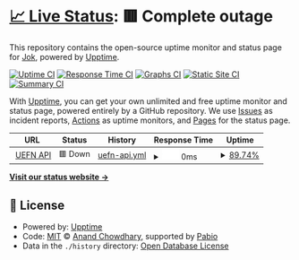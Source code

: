 # [📈 Live Status](https://uefn.jok.dev): <!--live status--> **🟥 Complete outage**

This repository contains the open-source uptime monitor and status page for [Jok](https://uefn.jok.dev), powered by [Upptime](https://github.com/upptime/upptime).

[![Uptime CI](https://github.com/jok-dev/uefn-uptime/workflows/Uptime%20CI/badge.svg)](https://github.com/jok-dev/uefn-uptime/actions?query=workflow%3A%22Uptime+CI%22)
[![Response Time CI](https://github.com/jok-dev/uefn-uptime/workflows/Response%20Time%20CI/badge.svg)](https://github.com/jok-dev/uefn-uptime/actions?query=workflow%3A%22Response+Time+CI%22)
[![Graphs CI](https://github.com/jok-dev/uefn-uptime/workflows/Graphs%20CI/badge.svg)](https://github.com/jok-dev/uefn-uptime/actions?query=workflow%3A%22Graphs+CI%22)
[![Static Site CI](https://github.com/jok-dev/uefn-uptime/workflows/Static%20Site%20CI/badge.svg)](https://github.com/jok-dev/uefn-uptime/actions?query=workflow%3A%22Static+Site+CI%22)
[![Summary CI](https://github.com/jok-dev/uefn-uptime/workflows/Summary%20CI/badge.svg)](https://github.com/jok-dev/uefn-uptime/actions?query=workflow%3A%22Summary+CI%22)

With [Upptime](https://upptime.js.org), you can get your own unlimited and free uptime monitor and status page, powered entirely by a GitHub repository. We use [Issues](https://github.com/jok-dev/uefn-uptime/issues) as incident reports, [Actions](https://github.com/jok-dev/uefn-uptime/actions) as uptime monitors, and [Pages](https://uefn.jok.dev) for the status page.

<!--start: status pages-->
<!-- This summary is generated by Upptime (https://github.com/upptime/upptime) -->
<!-- Do not edit this manually, your changes will be overwritten -->
<!-- prettier-ignore -->
| URL | Status | History | Response Time | Uptime |
| --- | ------ | ------- | ------------- | ------ |
| <img alt="" src="https://icons.duckduckgo.com/ip3/horde.devtools-dev.epicgames.com.ico" height="13"> [UEFN API](https://horde.devtools-dev.epicgames.com) | 🟥 Down | [uefn-api.yml](https://github.com/jok-dev/uefn-uptime/commits/HEAD/history/uefn-api.yml) | <details><summary><img alt="Response time graph" src="./graphs/uefn-api/response-time-week.png" height="20"> 0ms</summary><br><a href="https://uefn.jok.dev/history/uefn-api"><img alt="Response time 0" src="https://img.shields.io/endpoint?url=https%3A%2F%2Fraw.githubusercontent.com%2Fjok-dev%2Fuefn-uptime%2FHEAD%2Fapi%2Fuefn-api%2Fresponse-time.json"></a><br><a href="https://uefn.jok.dev/history/uefn-api"><img alt="24-hour response time 0" src="https://img.shields.io/endpoint?url=https%3A%2F%2Fraw.githubusercontent.com%2Fjok-dev%2Fuefn-uptime%2FHEAD%2Fapi%2Fuefn-api%2Fresponse-time-day.json"></a><br><a href="https://uefn.jok.dev/history/uefn-api"><img alt="7-day response time 0" src="https://img.shields.io/endpoint?url=https%3A%2F%2Fraw.githubusercontent.com%2Fjok-dev%2Fuefn-uptime%2FHEAD%2Fapi%2Fuefn-api%2Fresponse-time-week.json"></a><br><a href="https://uefn.jok.dev/history/uefn-api"><img alt="30-day response time 0" src="https://img.shields.io/endpoint?url=https%3A%2F%2Fraw.githubusercontent.com%2Fjok-dev%2Fuefn-uptime%2FHEAD%2Fapi%2Fuefn-api%2Fresponse-time-month.json"></a><br><a href="https://uefn.jok.dev/history/uefn-api"><img alt="1-year response time 0" src="https://img.shields.io/endpoint?url=https%3A%2F%2Fraw.githubusercontent.com%2Fjok-dev%2Fuefn-uptime%2FHEAD%2Fapi%2Fuefn-api%2Fresponse-time-year.json"></a></details> | <details><summary><a href="https://uefn.jok.dev/history/uefn-api">89.74%</a></summary><a href="https://uefn.jok.dev/history/uefn-api"><img alt="All-time uptime 89.74%" src="https://img.shields.io/endpoint?url=https%3A%2F%2Fraw.githubusercontent.com%2Fjok-dev%2Fuefn-uptime%2FHEAD%2Fapi%2Fuefn-api%2Fuptime.json"></a><br><a href="https://uefn.jok.dev/history/uefn-api"><img alt="24-hour uptime 89.74%" src="https://img.shields.io/endpoint?url=https%3A%2F%2Fraw.githubusercontent.com%2Fjok-dev%2Fuefn-uptime%2FHEAD%2Fapi%2Fuefn-api%2Fuptime-day.json"></a><br><a href="https://uefn.jok.dev/history/uefn-api"><img alt="7-day uptime 89.74%" src="https://img.shields.io/endpoint?url=https%3A%2F%2Fraw.githubusercontent.com%2Fjok-dev%2Fuefn-uptime%2FHEAD%2Fapi%2Fuefn-api%2Fuptime-week.json"></a><br><a href="https://uefn.jok.dev/history/uefn-api"><img alt="30-day uptime 89.74%" src="https://img.shields.io/endpoint?url=https%3A%2F%2Fraw.githubusercontent.com%2Fjok-dev%2Fuefn-uptime%2FHEAD%2Fapi%2Fuefn-api%2Fuptime-month.json"></a><br><a href="https://uefn.jok.dev/history/uefn-api"><img alt="1-year uptime 89.74%" src="https://img.shields.io/endpoint?url=https%3A%2F%2Fraw.githubusercontent.com%2Fjok-dev%2Fuefn-uptime%2FHEAD%2Fapi%2Fuefn-api%2Fuptime-year.json"></a></details>

<!--end: status pages-->

[**Visit our status website →**](https://uefn.jok.dev)

## 📄 License

- Powered by: [Upptime](https://github.com/upptime/upptime)
- Code: [MIT](./LICENSE) © [Anand Chowdhary](https://anandchowdhary.com), supported by [Pabio](https://pabio.com)
- Data in the `./history` directory: [Open Database License](https://opendatacommons.org/licenses/odbl/1-0/)

